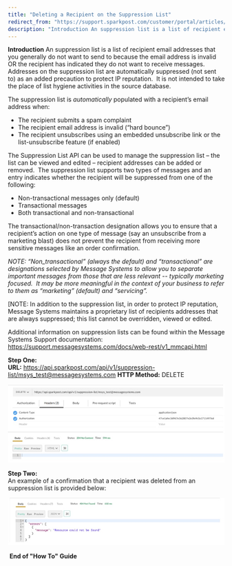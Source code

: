 ```yaml
---
title: "Deleting a Recipient on the Suppression List"
redirect_from: "https://support.sparkpost.com/customer/portal/articles/2110554-deleting-a-recipient-on-the-suppression-list"
description: "Introduction An suppression list is a list of recipient email addresses that you generally do not want to send to because the email address is invalid OR the recipient has indicated they do not want to receive messages Addresses on the suppression list are automatically suppressed not sent to as..."
---
```


**Introduction**
An suppression list is a list of recipient email addresses that you generally do not want to send to because the email address is invalid OR the recipient has indicated they do not want to receive messages. Addresses on the suppression list are automatically suppressed (not sent to) as an added precaution to protect IP reputation.  It is not intended to take the place of list hygiene activities in the source database. 

The suppression list is *automatically* populated with a recipient’s email address when:

*   The recipient submits a spam complaint
*   The recipient email address is invalid (“hard bounce”)
*   The recipient unsubscribes using an embedded unsubscribe link or the list-unsubscribe feature (if enabled)

The Suppression List API can be used to manage the suppression list – the list can be viewed and edited – recipient addresses can be added or removed.  The suppression list supports two types of messages and an entry indicates whether the recipient will be suppressed from one of the following:

*   Non-transactional messages only (default)
*   Transactional messages
*   Both transactional and non-transactional

The transactional/non-transaction designation allows you to ensure that a recipient’s action on one type of message (say an unsubscribe from a marketing blast) does not prevent the recipient from receiving more sensitive messages like an order confirmation.

*NOTE: “Non_transactional” (always the default) and “transactional” are designations selected by Message Systems to allow you to separate important messages from those that are less relevant -- typically marketing focused.  It may be more meaningful in the context of your business to refer to them as “marketing” (default) and “servicing”.*                                                                                                                                                                                                                                                                                                                                              

[NOTE: In addition to the suppression list, in order to protect IP reputation, Message Systems maintains a proprietary list of recipients addresses that are always suppressed; this list cannot be overridden, viewed or edited.

Additional information on suppression lists can be found within the Message Systems Support documentation: https://support.messagesystems.com/docs/web-rest/v1_mmcapi.html

**Step One:**     
**URL:** https://api.sparkpost.com/api/v1/suppression-list/msys_test@messagesystems.com
**HTTP Method:**         DELETE

![](media/deleting-a-recipient-on-the-suppression-list/1_Pt_5_Deleting_an_exclusion_list_original.jpg)

**Step Two:**     
An example of a confirmation that a recipient was deleted from an suppression list is provided below:

![](media/deleting-a-recipient-on-the-suppression-list/2a_Pt_5_Delete_a_Recipient_original.jpg)

 **End of "How To" Guide**